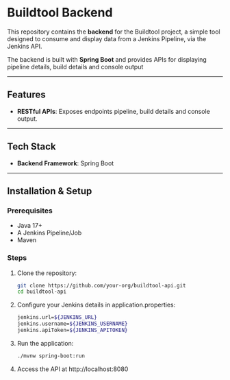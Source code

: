# Buildtool Backend

This repository contains the **backend** for the Buildtool project, a simple tool designed to consume and display data from a Jenkins Pipeline, via the Jenkins API.

The backend is built with **Spring Boot** and provides APIs for displaying pipeline details, build details and console output

---

## Features

- **RESTful APIs**: Exposes endpoints pipeline, build details and console output.

---

## Tech Stack

- **Backend Framework**: Spring Boot

---

## Installation & Setup

### Prerequisites

- Java 17+
- A Jenkins Pipeline/Job
- Maven

### Steps

1. Clone the repository:
   ```bash
   git clone https://github.com/your-org/buildtool-api.git
   cd buildtool-api

2. Configure your Jenkins details in application.properties:
   ```bash
   jenkins.url=${JENKINS_URL}
   jenkins.username=${JENKINS_USERNAME}
   jenkins.apiToken=${JENKINS_APITOKEN}

3. Run the application:
   ```bash
   ./mvnw spring-boot:run

4. Access the API at http://localhost:8080
